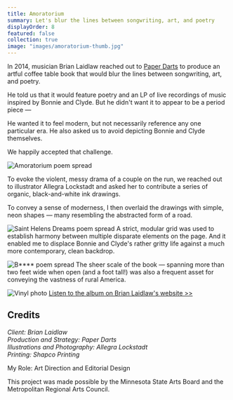 ```yaml
---
title: Amoratorium
summary: Let's blur the lines between songwriting, art, and poetry
displayOrder: 8
featured: false
collection: true
image: "images/amoratorium-thumb.jpg"
---
```


In 2014, musician Brian Laidlaw reached out to [Paper Darts](http://www.paperdarts.org/) to produce an artful coffee table book that would blur the lines between songwriting, art, and poetry.

He told us that it would feature poetry and an LP of live recordings of music inspired by Bonnie and Clyde. But he didn't want it to appear to be a period piece —

He wanted it to feel modern, but not necessarily reference any one particular era. He also asked us to avoid depicting Bonnie and Clyde themselves.

We happily accepted that challenge.

![Amoratorium poem spread](/assets/img/amoratorium_booksample_02_800.jpg)

To evoke the violent, messy drama of a couple on the run, we reached out to illustrator Allegra Lockstadt and asked her to contribute a series of organic, black-and-white ink drawings.

To convey a sense of moderness, I then overlaid the drawings with simple, neon shapes — many resembling the abstracted form of a road.

![Saint Helens Dreams poem spread](/assets/img/amoratorium_booksample_01_800.jpg)
A strict, modular grid was used to establish harmony between multiple disparate elements on the page. And it enabled me to displace Bonnie and Clyde's rather gritty life against a much more contemporary, clean backdrop.

![B**** poem spread](/assets/img/amoratorium_booksample_03_800.jpg)
The sheer scale of the book — spanning more than two feet wide when open (and a foot tall!) was also a frequent asset for conveying the vastness of rural America.

![Vinyl photo](/assets/img/amortatorium_record_full_800.jpg)
[Listen to the album on Brian Laidlaw's website >>](http://www.brianlaidlaw.com/music/)

## Credits

_Client: Brian Laidlaw  
Production and Strategy: Paper Darts  
Illustrations and Photography: Allegra Lockstadt  
Printing: Shapco Printing_

My Role: Art Direction and Editorial Design

This project was made possible by the Minnesota State Arts Board and the Metropolitan Regional Arts Council.
